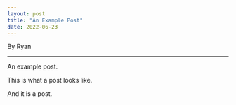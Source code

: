 ```yaml
---
layout: post
title: "An Example Post"
date: 2022-06-23
---
```


By Ryan

---

An example post. 

This is what a post looks like.

And it is a post.
